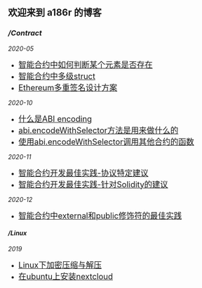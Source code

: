 ## 欢迎来到 a186r 的博客

### ***/Contract*** ###

*2020-05* 

- [<font size=4>智能合约中如何判断某个元素是否存在</font>](https://github.com/a186r/a186r.github.io/blob/master/contract/array-contains-element.md)
- [<font size=4>智能合约中多级struct </font>](https://github.com/a186r/a186r.github.io/blob/master/contract/struct.md) 
- [<font size=4>Ethereum多重签名设计方案</font>](https://github.com/a186r/a186r.github.io/blob/master/contract/toward-an-ethereum-multisig-standard.md) 

*2020-10* 

- [<font size=4>什么是ABI encoding</font>](https://github.com/a186r/a186r.github.io/blob/master/contract/what-are-abi-encoding.md)
- [<font size=4>abi.encodeWithSelector方法是用来做什么的</font>](https://github.com/a186r/a186r.github.io/blob/master/contract/what-does-the-function-abi-encodewithselector.md)
- [<font size=4>使用abi.encodeWithSelector调用其他合约的函数</font>](https://github.com/a186r/a186r.github.io/blob/master/contract/use-abi-encode-with-selector-call-contract.md)

*2020-11*

- [<font size=4>智能合约开发最佳实践-协议特定建议</font>](https://github.com/a186r/a186r.github.io/blob/master/contract/smart-contract-best-practices-recommendations-1.md)
- [<font size=4>智能合约开发最佳实践-针对Solidity的建议</font>](https://github.com/a186r/a186r.github.io/blob/master/contract/smart-contract-best-practices-recommendations-2.md)

*2020-12*

- [<font size=4>智能合约中external和public修饰符的最佳实践</font>](https://github.com/a186r/a186r.github.io/blob/master/contract/external-vs-public-practices.md)


#### ***/Linux*** ####
*2019*
- [<font size=4>Linux下加密压缩与解压</font>](https://github.com/a186r/a186r.github.io/blob/master/linux/linux-encryption-compression.md)
- [<font size=4> 在ubuntu上安装nextcloud</font>](https://github.com/a186r/a186r.github.io/blob/master/linux/ubuntu-nextcloud.md)